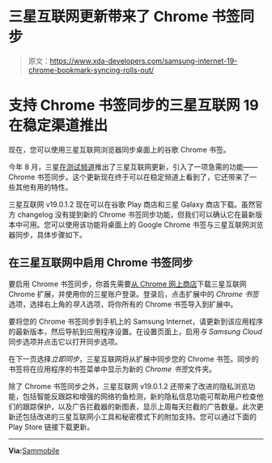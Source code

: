# 三星互联网更新带来了 Chrome 书签同步

> 原文：<https://www.xda-developers.com/samsung-internet-19-chrome-bookmark-syncing-rolls-out/>

# 支持 Chrome 书签同步的三星互联网 19 在稳定渠道推出

现在，您可以使用三星互联网浏览器同步桌面上的谷歌 Chrome 书签。

今年 8 月，三星[在测试频道](https://www.xda-developers.com/samsung-internet-sync-bookmarks-chrome/)推出了三星互联网更新，引入了一项急需的功能——Chrome 书签同步。这个更新现在终于可以在稳定频道上看到了，它还带来了一些其他有用的特性。

三星互联网 v19.0.1.2 现在可以在谷歌 Play 商店和三星 Galaxy 商店下载。虽然官方 changelog 没有提到新的 Chrome 书签同步功能，但我们可以确认它在最新版本中可用。您可以使用该功能将桌面上的 Google Chrome 书签与三星互联网浏览器同步，具体步骤如下。

## 在三星互联网中启用 Chrome 书签同步

要启用 Chrome 书签同步，你首先需要[从 Chrome 网上商店](https://chrome.google.com/webstore/detail/samsung-internet/epejdmjgfibjaffbmojllapapjejipkh)下载三星互联网 Chrome 扩展，并使用你的三星账户登录。登录后，点击扩展中的 *Chrome 书签*选项，选择右上角的*导入*选项，将你所有的 Chrome 书签导入到扩展中。

要将您的 Chrome 书签同步到手机上的 Samsung Internet，请更新到该应用程序的最新版本，然后导航到应用程序设置。在设置页面上，启用*与 Samsung Cloud* 同步选项并点击它以打开同步选项。

在下一页选择*立即同步*，三星互联网将从扩展中同步您的 Chrome 书签。同步的书签将在应用程序的书签菜单中显示为新的 *Chrome 书签*文件夹。

除了 Chrome 书签同步之外，三星互联网 v19.0.1.2 还带来了改进的隐私浏览功能，包括智能反跟踪和增强的网络钓鱼检测，新的隐私信息功能可帮助用户检查他们的跟踪保护，以及广告拦截器的新图表，显示上周每天拦截的广告数量。此次更新还包括改进的三星互联网小工具和秘密模式下的附加支持。您可以通过下面的 Play Store 链接下载更新。

* * *

**Via:**[Sammobile](https://www.sammobile.com/news/samsung-internet-19-now-available-better-widgets-privacy/)